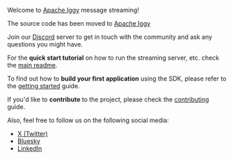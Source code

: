 Welcome to [Apache Iggy](https://iggy.apache.org) message streaming!

The source code has been moved to [Apache Iggy](https://github.com/apache/iggy/)

Join our [Discord](https://iggy.rs/discord) server to get in touch with the community and ask any questions you might have.

For the **quick start tutorial** on how to run the streaming server, etc. check the [main readme](https://github.com/apache/iggy/blob/master/README.md).

To find out how to **build your first application** using the SDK, please refer to the [getting started](https://iggy.apache.org/docs/introduction/getting-started) guide.

If you'd like to **contribute** to the project, please check the [contributing](https://github.com/apache/iggy/blob/master/CONTRIBUTING.md) guide.

Also, feel free to follow us on the following social media:
- [X (Twitter)](https://x.com/ApacheIggy)
- [Bluesky](https://bsky.app/profile/iggy.rs)
- [LinkedIn](https://www.linkedin.com/company/apache-iggy/)
